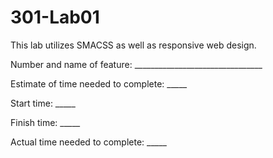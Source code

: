 # 301-Lab01
This lab utilizes SMACSS as well as responsive web design. 



Number and name of feature: ________________________________

Estimate of time needed to complete: _____

Start time: _____

Finish time: _____

Actual time needed to complete: _____